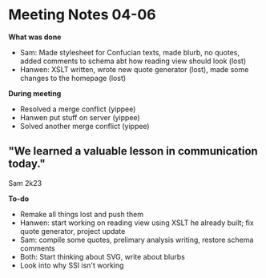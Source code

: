 # Meeting Notes 04-06

**What was done**
- Sam: Made stylesheet for Confucian texts, made blurb, no quotes, added comments to schema abt how reading view should look (lost)
- Hanwen: XSLT written, wrote new quote generator (lost), made some changes to the homepage (lost)

**During meeting**
- Resolved a merge conflict (yippee)
- Hanwen put stuff on server (yippee)
- Solved another merge conflict (yippee)

## "We learned a valuable lesson in communication today."
Sam 2k23

**To-do**
- Remake all things lost and push them
- Hanwen: start working on reading view using XSLT he already built; fix quote generator, project update
- Sam: compile some quotes, prelimary analysis writing, restore schema comments
- Both: Start thinking about SVG, write about blurbs
- Look into why SSI isn't working
